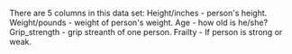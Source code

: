 There are 5 columns in this data set: 
Height/inches - person's height.
Weight/pounds - weight of person's weight.
Age - how old is he/she?
Grip_strength - grip streanth of one person.
Frailty - If person is strong or weak.


